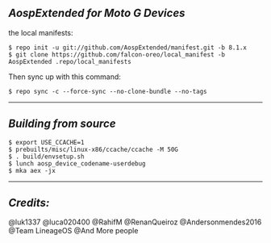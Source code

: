 _AospExtended for Moto G Devices_
------------------------------------

the local manifests:

	$ repo init -u git://github.com/AospExtended/manifest.git -b 8.1.x
	$ git clone https://github.com/falcon-oreo/local_manifest -b AospExtended .repo/local_manifests

Then sync up with this command:

	$ repo sync -c --force-sync --no-clone-bundle --no-tags
	

-------------
 
_Building from source_
---------------

	$ export USE_CCACHE=1
	$ prebuilts/misc/linux-x86/ccache/ccache -M 50G
	$ . build/envsetup.sh
	$ lunch aosp_device_codename-userdebug
	$ mka aex -jx

-------------
 
_Credits:_
---------------
@luk1337
@luca020400
@RahifM
@RenanQueiroz
@Andersonmendes2016
@Team LineageOS
@And More people
